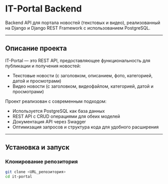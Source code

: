 # IT-Portal Backend

Backend API для портала новостей (текстовых и видео), реализованный на Django и Django REST Framework с использованием PostgreSQL.

---

## Описание проекта

IT-Portal — это REST API, предоставляющее функциональность для публикации и получения новостей:
- Текстовые новости (с заголовком, описанием, фото, категорией, датой и просмотрами)
- Видео новости (с заголовком, видеофайлом, категорией, датой и просмотрами)

Проект реализован с современным подходом:  
- Используется PostgreSQL как база данных  
- REST API с CRUD операциями для обеих моделей  
- Документация API через Swagger  
- Оптимизация запросов и структура кода для удобного расширения

---

## Установка и запуск

### Клонирование репозитория

```bash
git clone <URL_репозитория>
cd it-portal
